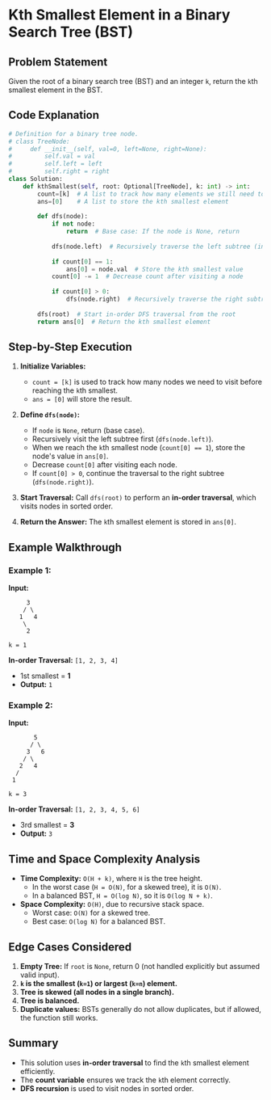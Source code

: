 # Kth Smallest Element in a Binary Search Tree (BST)

## Problem Statement
Given the root of a binary search tree (BST) and an integer `k`, return the `k`th smallest element in the BST.

## Code Explanation
```python
# Definition for a binary tree node.
# class TreeNode:
#     def __init__(self, val=0, left=None, right=None):
#         self.val = val
#         self.left = left
#         self.right = right
class Solution:
    def kthSmallest(self, root: Optional[TreeNode], k: int) -> int:
        count=[k]  # A list to track how many elements we still need to visit before reaching the kth element
        ans=[0]    # A list to store the kth smallest element
        
        def dfs(node):
            if not node:
                return  # Base case: If the node is None, return
            
            dfs(node.left)  # Recursively traverse the left subtree (in-order traversal)
            
            if count[0] == 1:
                ans[0] = node.val  # Store the kth smallest value
            count[0] -= 1  # Decrease count after visiting a node
            
            if count[0] > 0:
                dfs(node.right)  # Recursively traverse the right subtree if needed
        
        dfs(root)  # Start in-order DFS traversal from the root
        return ans[0]  # Return the kth smallest element
```

## Step-by-Step Execution
1. **Initialize Variables:**
   - `count = [k]` is used to track how many nodes we need to visit before reaching the `k`th smallest.
   - `ans = [0]` will store the result.

2. **Define `dfs(node)`:**
   - If `node` is `None`, return (base case).
   - Recursively visit the left subtree first (`dfs(node.left)`).
   - When we reach the `k`th smallest node (`count[0] == 1`), store the node's value in `ans[0]`.
   - Decrease `count[0]` after visiting each node.
   - If `count[0] > 0`, continue the traversal to the right subtree (`dfs(node.right)`).

3. **Start Traversal:** Call `dfs(root)` to perform an **in-order traversal**, which visits nodes in sorted order.

4. **Return the Answer:** The `k`th smallest element is stored in `ans[0]`.

## Example Walkthrough
### Example 1:
**Input:**
```
     3
    / \
   1   4
    \
     2
```
`k = 1`

**In-order Traversal:** `[1, 2, 3, 4]`
- 1st smallest = **1**
- **Output:** `1`

### Example 2:
**Input:**
```
       5
      / \
     3   6
    / \
   2   4
  /
 1
```
`k = 3`

**In-order Traversal:** `[1, 2, 3, 4, 5, 6]`
- 3rd smallest = **3**
- **Output:** `3`

## Time and Space Complexity Analysis
- **Time Complexity:** `O(H + k)`, where `H` is the tree height.
  - In the worst case (`H = O(N)`, for a skewed tree), it is `O(N)`.
  - In a balanced BST, `H = O(log N)`, so it is `O(log N + k)`.
- **Space Complexity:** `O(H)`, due to recursive stack space.
  - Worst case: `O(N)` for a skewed tree.
  - Best case: `O(log N)` for a balanced BST.

## Edge Cases Considered
1. **Empty Tree:** If `root` is `None`, return 0 (not handled explicitly but assumed valid input).
2. **`k` is the smallest (`k=1`) or largest (`k=n`) element.**
3. **Tree is skewed (all nodes in a single branch).**
4. **Tree is balanced.**
5. **Duplicate values:** BSTs generally do not allow duplicates, but if allowed, the function still works.

## Summary
- This solution uses **in-order traversal** to find the `k`th smallest element efficiently.
- The **count variable** ensures we track the `k`th element correctly.
- **DFS recursion** is used to visit nodes in sorted order.

